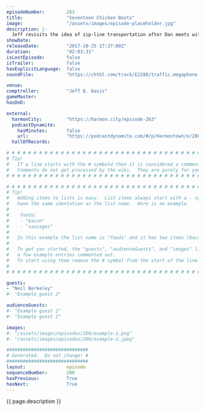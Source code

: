 ```yaml
---
episodeNumber:        263
title:                "Seventeen Chicken Boots"
image:                "/assets/images/episode-placeholder.jpg"
description: |-
  Jeff revisits the idea of zip-line transportation after Dan meets with Elon Musk. "Harmontown" documentary creator Neil Berkeley comes by to talk about his new film about Gilbert Gottfried. The show ends with a fan submitted rap that does a lot of things to a lot of mamas.
showDate:             
releaseDate:          "2017-10-25 17:37:00Z"
duration:             "02:03:31"
isLostEpisode:        false
isTrailer:            false
hasExplicitLanguage:  false
soundFile:            "https://chtbl.com/track/E2288/traffic.megaphone.fm/STA5799653036.mp3?updated=1596586374"

venue:                
comptroller:          "Jeff B. Davis"
gameMaster:           
hasDnD:               

external:
  harmonCity:         "https://harmon.city/episode-263"
  podcastDynamite:
    hasMinutes:       false
    url:              "https://podcastdynamite.com/#/p/Harmontown/e/280/263"
  hallOfRecords:      

# # # # # # # # # # # # # # # # # # # # # # # # # # # # # # # # # # # # # # # # # # # # #
# Tip!
#   If a line starts with the # symbold then it is considered a comment.
#   Comments do not get processed by the wiki.  They are purely for your information.
# # # # # # # # # # # # # # # # # # # # # # # # # # # # # # # # # # # # # # # # # # # # #

# # # # # # # # # # # # # # # # # # # # # # # # # # # # # # # # # # # # # # # # # # # # #
# Tip!
#   Adding items to lists is easy.  List items always start with a - symbol and have
#   have the same identation as the list name.  Here is an example.
#
#    foods:
#    - "bacon"
#    - "sausages"
#
#   In this example the list name is "foods" and it has two items (bacon, and sausages).
#
#   To get you started, the "guests", "audienceGuests", and "images" lists below have
#   a few example entries commented out.
#   To start using them remove the # symbol from the start of the line.
#
# # # # # # # # # # # # # # # # # # # # # # # # # # # # # # # # # # # # # # # # # # # # #

guests:
- "Neil Berkeley"
#- "Example guest 2"

audienceGuests:
#- "Example guest 1"
#- "Example guest 2"

images:
#- "/assets/images/episodes/280/example-1.png"
#- "/assets/images/episodes/280/example-2.jpeg"

##############################
# Generated.  Do not change! #
##############################
layout:               episode
sequenceNumber:       280
hasPrevious:          True
hasNext:              True
---
```


<!-- The episode description will be rendered here -->
{{ page.description }}

<!-- Add your content BELOW here -->
<!-- vvvvvvvvvvvvvvvvvvvvvvvvvvv -->




<!-- ^^^^^^^^^^^^^^^^^^^^^^^^^^^ -->
<!-- Add your content ABOVE here -->

<!-- The episode gallery will be rendered here -->